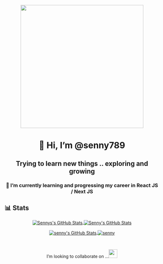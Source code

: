 <p align="center">
<img src="https://user-images.githubusercontent.com/51574734/207301333-1f4c7844-2a36-4269-862e-859783653b66.png" width="400px" />
</p>

<h1 align="center">👋 Hi, I’m @senny789 </h1>
<h2 align="center"> Trying to learn new things .. exploring and growing</h2>
 <h3 align="center">🌱 I’m currently learning and progressing my career in React JS / Next JS</h3>

## 📊 Stats
<p align="center">
 
 <a href="https://github.com/senny789">
   <img align="center" src="https://github-readme-stats.vercel.app/api/top-langs/?username=senny789&show_icons=true&langs_count=5&layout=default&hide_border=false&" alt="Sennys's GitHub Stats"/>
 </a>
 
 <a href="https://github.com/senny789">
   <img align="center" src="https://github-readme-stats.vercel.app/api?username=senny789&show_icons=true&include_all_commits=true&hide=contribs&count_private=true&line_height=48" alt="Senny's GitHub Stats" />
 </a>
 
</p>
<p align="center">
 <a href="https://github.com/senny789">
   <img align="center" src="https://github-profile-summary-cards.vercel.app/api/cards/profile-details?username=senny789&theme=algolia" alt="senny's GitHub Stats" />
 </a>
 
 <a href="https://github.com/senny789">
   <img align="center" src="https://github-readme-streak-stats.herokuapp.com/?user=senny789" alt="senny" />
 </a>
</p>

<br/>
<p align="center">I’m looking to collaborate on ...<a href="https://www.linkedin.com/in/yuvraj-sen-a908b91a0"><img src="https://i.stack.imgur.com/gVE0j.png" width="28px"/></a></p>

<!---
senny789/senny789 is a ✨ special ✨ repository because its `README.md` (this file) appears on your GitHub profile.
You can click the Preview link to take a look at your changes.
--->

